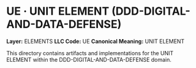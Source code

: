 # UE · UNIT ELEMENT (DDD-DIGITAL-AND-DATA-DEFENSE)

**Layer:** ELEMENTS
**LLC Code:** UE
**Canonical Meaning:** UNIT ELEMENT

This directory contains artifacts and implementations for the UNIT ELEMENT within the DDD-DIGITAL-AND-DATA-DEFENSE domain.
